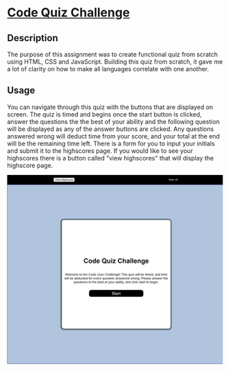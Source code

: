 # [Code Quiz Challenge](https://alyssageria.github.io/code-quiz/)

## Description

The purpose of this assignment was to create functional quiz from scratch using HTML, CSS and JavaScript. Building this quiz from scratch, it gave me a lot of clarity on how to make all languages correlate with one another. 

## Usage

You can navigate through this quiz with the buttons that are displayed on screen. The quiz is timed and begins once the start button is clicked, answer the questions the the best of your ability and the following question will be displayed as any of the answer buttons are clicked. Any questions answered wrong will deduct time from your score, and your total at the end will be the remaining time left. There is a form for you to input your initials and submit it to the highscores page. If you would like to see your highscores there is a button called "view highscores" that will display the highscore page.

![screenshot](/assets/images/code-quiz-screenshot.png)
